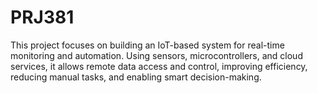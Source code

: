 # PRJ381
This project focuses on building an IoT-based system for real-time monitoring and automation. Using sensors, microcontrollers, and cloud services, it allows remote data access and control, improving efficiency, reducing manual tasks, and enabling smart decision-making.
